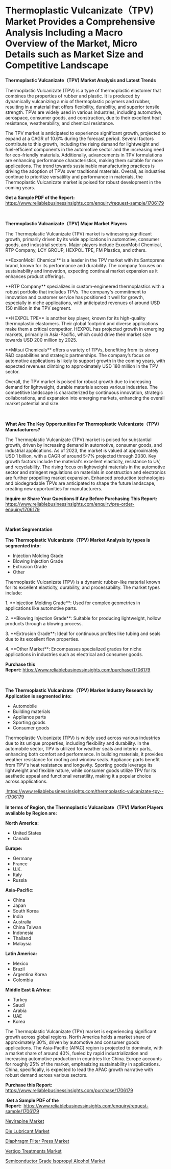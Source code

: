 <p><h1>Thermoplastic Vulcanizate（TPV) Market Provides a Comprehensive Analysis Including a Macro Overview of the Market, Micro Details such as Market Size and Competitive Landscape</h1></p><p><strong>Thermoplastic Vulcanizate（TPV) Market Analysis and Latest Trends</strong></p>
<p><p>Thermoplastic Vulcanizate (TPV) is a type of thermoplastic elastomer that combines the properties of rubber and plastic. It is produced by dynamically vulcanizing a mix of thermoplastic polymers and rubber, resulting in a material that offers flexibility, durability, and superior tensile strength. TPVs are widely used in various industries, including automotive, aerospace, consumer goods, and construction, due to their excellent heat resistance, weatherability, and chemical resistance.</p><p>The TPV market is anticipated to experience significant growth, projected to expand at a CAGR of 10.6% during the forecast period. Several factors contribute to this growth, including the rising demand for lightweight and fuel-efficient components in the automotive sector and the increasing need for eco-friendly materials. Additionally, advancements in TPV formulations are enhancing performance characteristics, making them suitable for more applications. The trend towards sustainable manufacturing practices is driving the adoption of TPVs over traditional materials. Overall, as industries continue to prioritize versatility and performance in materials, the Thermoplastic Vulcanizate market is poised for robust development in the coming years.</p></p>
<p><strong>Get a Sample PDF of the Report:&nbsp;</strong> <a href="https://www.reliablebusinessinsights.com/enquiry/request-sample/1706179?utm_campaign=1138&utm_medium=2&utm_source=Github&utm_content=ia&utm_term=21102024&utm_id=thermoplastic-vulcanizatetpv">https://www.reliablebusinessinsights.com/enquiry/request-sample/1706179</a></p>
<p>&nbsp;</p>
<p><strong>Thermoplastic Vulcanizate（TPV) Major Market Players</strong></p>
<p><p>The Thermoplastic Vulcanizate (TPV) market is witnessing significant growth, primarily driven by its wide applications in automotive, consumer goods, and industrial sectors. Major players include ExxonMobil Chemical, RTP Company, LCY GROUP, HEXPOL TPE, FM Plastics, and others.</p><p>**ExxonMobil Chemical** is a leader in the TPV market with its Santoprene brand, known for its performance and durability. The company focuses on sustainability and innovation, expecting continual market expansion as it enhances product offerings.</p><p>**RTP Company** specializes in custom-engineered thermoplastics with a robust portfolio that includes TPVs. The company's commitment to innovation and customer service has positioned it well for growth, especially in niche applications, with anticipated revenues of around USD 150 million in the TPV segment.</p><p>**HEXPOL TPE** is another key player, known for its high-quality thermoplastic elastomers. Their global footprint and diverse applications make them a critical competitor. HEXPOL has projected growth in emerging markets, primarily in Asia-Pacific, which could drive their market size towards USD 200 million by 2025.</p><p>**Mitsui Chemicals** offers a variety of TPVs, benefiting from its strong R&D capabilities and strategic partnerships. The company’s focus on automotive applications is likely to support growth in the coming years, with expected revenues climbing to approximately USD 180 million in the TPV sector.</p><p>Overall, the TPV market is poised for robust growth due to increasing demand for lightweight, durable materials across various industries. The competitive landscape is characterized by continuous innovation, strategic collaborations, and expansion into emerging markets, enhancing the overall market potential and size.</p></p>
<p>&nbsp;</p>
<p><strong>What Are The Key Opportunities For Thermoplastic Vulcanizate（TPV) Manufacturers?</strong></p>
<p><p>The Thermoplastic Vulcanizate (TPV) market is poised for substantial growth, driven by increasing demand in automotive, consumer goods, and industrial applications. As of 2023, the market is valued at approximately USD 1 billion, with a CAGR of around 5-7% projected through 2030. Key growth factors include the material's excellent elasticity, resistance to UV, and recyclability. The rising focus on lightweight materials in the automotive sector and stringent regulations on materials in construction and electronics are further propelling market expansion. Enhanced production technologies and biodegradable TPVs are anticipated to shape the future landscape, creating new opportunities for manufacturers.</p></p>
<p><strong>Inquire or Share Your Questions If Any Before Purchasing This Report:</strong> <a href="https://www.reliablebusinessinsights.com/enquiry/pre-order-enquiry/1706179?utm_campaign=1138&utm_medium=2&utm_source=Github&utm_content=ia&utm_term=21102024&utm_id=thermoplastic-vulcanizatetpv">https://www.reliablebusinessinsights.com/enquiry/pre-order-enquiry/1706179</a></p>
<p>&nbsp;</p>
<p><strong>Market Segmentation</strong></p>
<p><strong>The Thermoplastic Vulcanizate（TPV) Market Analysis by types is segmented into:</strong></p>
<p><ul><li>Injection Molding Grade</li><li>Blowing Injection Grade</li><li>Extrusion Grade</li><li>Other</li></ul></p>
<p><p>Thermoplastic Vulcanizate (TPV) is a dynamic rubber-like material known for its excellent elasticity, durability, and processability. The market types include:</p><p>1. **Injection Molding Grade**: Used for complex geometries in applications like automotive parts.</p><p>2. **Blowing Injection Grade**: Suitable for producing lightweight, hollow products through a blowing process.</p><p>3. **Extrusion Grade**: Ideal for continuous profiles like tubing and seals due to its excellent flow properties.</p><p>4. **Other Market**: Encompasses specialized grades for niche applications in industries such as electrical and consumer goods.</p></p>
<p><strong>Purchase this Report:&nbsp;</strong><a href="https://www.reliablebusinessinsights.com/purchase/1706179?utm_campaign=1138&utm_medium=2&utm_source=Github&utm_content=ia&utm_term=21102024&utm_id=thermoplastic-vulcanizatetpv">https://www.reliablebusinessinsights.com/purchase/1706179</a></p>
<p>&nbsp;</p>
<p><strong>The Thermoplastic Vulcanizate（TPV) Market Industry Research by Application is segmented into:</strong></p>
<p><ul><li>Automobile</li><li>Building materials</li><li>Appliance parts</li><li>Sporting goods</li><li>Consumer goods</li></ul></p>
<p><p>Thermoplastic Vulcanizate (TPV) is widely used across various industries due to its unique properties, including flexibility and durability. In the automobile sector, TPV is utilized for weather seals and interior parts, enhancing both comfort and performance. In building materials, it provides weather resistance for roofing and window seals. Appliance parts benefit from TPV's heat resistance and longevity. Sporting goods leverage its lightweight and flexible nature, while consumer goods utilize TPV for its aesthetic appeal and functional versatility, making it a popular choice across applications.</p></p>
<p><a href="https://www.reliablebusinessinsights.com/thermoplastic-vulcanizate-tpv--r1706179?utm_campaign=1138&utm_medium=2&utm_source=Github&utm_content=ia&utm_term=21102024&utm_id=thermoplastic-vulcanizatetpv">&nbsp;https://www.reliablebusinessinsights.com/thermoplastic-vulcanizate-tpv--r1706179</a></p>
<p><strong>In terms of Region, the Thermoplastic Vulcanizate（TPV) Market Players available by Region are:</strong></p>
<p>
    <p> <strong> North America: </strong>
        <ul>
            <li>United States</li>
            <li>Canada</li>
        </ul>
        </p> 
    <p> <strong> Europe: </strong>
        <ul>
            <li>Germany</li>
            <li>France</li>
            <li>U.K.</li>
            <li>Italy</li>
            <li>Russia</li>
        </ul>
        </p> 
    <p> <strong> Asia-Pacific: </strong>
        <ul>
            <li>China</li>
            <li>Japan</li>
            <li>South Korea</li>
            <li>India</li>
            <li>Australia</li>
            <li>China Taiwan</li>
            <li>Indonesia</li>
            <li>Thailand</li>
            <li>Malaysia</li>
        </ul>
        </p> 
    <p> <strong> Latin America: </strong>
        <ul>
            <li>Mexico</li>
            <li>Brazil</li>
            <li>Argentina Korea</li>
            <li>Colombia</li>
        </ul>
        </p> 
    <p> <strong> Middle East & Africa: </strong>
        <ul>
            <li>Turkey</li>
            <li>Saudi</li>
            <li>Arabia</li>
            <li>UAE</li>
            <li>Korea</li>
        </ul>
    </p>
    </p>
<p><p>The Thermoplastic Vulcanizate (TPV) market is experiencing significant growth across global regions. North America holds a market share of approximately 30%, driven by automotive and consumer goods applications. The Asia-Pacific (APAC) region is projected to dominate, with a market share of around 40%, fueled by rapid industrialization and increasing automotive production in countries like China. Europe accounts for roughly 25% of the market, emphasizing sustainability in applications. China, specifically, is expected to lead the APAC growth narrative with robust demand across various sectors.</p></p>
<p><strong>Purchase this Report: </strong><a href="https://www.reliablebusinessinsights.com/purchase/1706179?utm_campaign=1138&utm_medium=2&utm_source=Github&utm_content=ia&utm_term=21102024&utm_id=thermoplastic-vulcanizatetpv">https://www.reliablebusinessinsights.com/purchase/1706179</a></p>
<p>&nbsp;<strong>Get a Sample PDF of the Report:&nbsp;&nbsp;</strong><a href="https://www.reliablebusinessinsights.com/enquiry/request-sample/1706179?utm_campaign=1138&utm_medium=2&utm_source=Github&utm_content=ia&utm_term=21102024&utm_id=thermoplastic-vulcanizatetpv">https://www.reliablebusinessinsights.com/enquiry/request-sample/1706179</a></p>
<p><strong></strong></p>
<p><p><a href="https://github.com/khloet8sawender/Market-Research-Report-List-1/blob/main/nevirapine-market.md?utm_campaign=1138&utm_medium=2&utm_source=Github&utm_content=ia&utm_term=21102024&utm_id=thermoplastic-vulcanizatetpv">Nevirapine Market</a></p><p><a href="https://medium.com/@carinapavma/die-lubricant-market-outlook-and-forecast-from-2024-to-2031-6adadae334b6?postPublishedType=repub&utm_campaign=1138&utm_medium=2&utm_source=Github&utm_content=ia&utm_term=21102024&utm_id=thermoplastic-vulcanizatetpv">Die Lubricant Market</a></p><p><a href="https://issuu.com/reportprime-2/docs/diaphragm-filter-press-market-size-_ebe1de49ac7332?utm_campaign=1138&utm_medium=2&utm_source=Github&utm_content=ia&utm_term=21102024&utm_id=thermoplastic-vulcanizatetpv">Diaphragm Filter Press Market</a></p><p><a href="https://www.linkedin.com/pulse/vertigo-treatments-market-size-growth-industry-analysis-segmentation-damxc?utm_campaign=1138&utm_medium=2&utm_source=Github&utm_content=ia&utm_term=21102024&utm_id=thermoplastic-vulcanizatetpv">Vertigo Treatments Market</a></p><p><a href="https://github.com/dave2as/Market-Research-Report-List-1/blob/main/semiconductor-grade-isopropyl-alcohol-market.md?utm_campaign=1138&utm_medium=2&utm_source=Github&utm_content=ia&utm_term=21102024&utm_id=thermoplastic-vulcanizatetpv">Semiconductor Grade Isopropyl Alcohol Market</a></p></p>